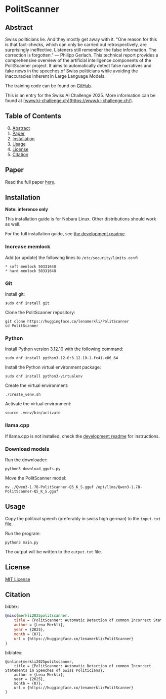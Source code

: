 # PolitScanner

## Abstract

Swiss politicians lie.
And they mostly get away with it.
"One reason for this is that fact-checks, which can only be carried out retrospectively, are surprisingly ineffective. Listeners still remember the false information. The correction is forgotten." — Philipp Gerlach.
This technical report provides a comprehensive overview of the artificial intelligence components of the PolitScanner project.
It aims to automatically detect false narratives and fake news in the speeches of Swiss politicians while avoiding the inaccuracies inherent in Large Language Models.

The training code can be found on [GitHub](https://github.com/lenamerkli/PolitScanner).

This is an entry for the Swiss AI Challenge 2025.
More information can be found at [www.ki-challenge.ch](https://www.ki-challenge.ch/).

## Table of Contents

0. [Abstract](#abstract)
1. [Paper](#paper)
2. [Installation](#installation)
3. [Usage](#usage)
4. [License](#license)
5. [Citation](#citation)

## Paper

Read the full paper [here](https://huggingface.co/lenamerkli/PolitScanner/blob/main/PolitScanner.pdf).

## Installation

**Note: inference only**

This installation guide is for Nobara Linux.
Other distributions should work as well.

For the full installation guide, see [the development readme](https://github.com/lenamerkli/PolitScanner/blob/main/README.md).

### Increase memlock

Add (or update) the following lines to `/etc/security/limits.conf`:
```text
* soft memlock 50331648
* hard memlock 50331648
```

### Git

Install git:

```shell
sudo dnf install git
```

Clone the PolitScanner repository:

```shell
git clone https://huggingface.co/lenamerkli/PolitScanner
cd PolitScanner
```

### Python

Install Python version 3.12.10 with the following command:

```shell
sudo dnf install python3.12-0:3.12.10-1.fc41.x86_64
```

Install the Python virtual environment package:

```shell
sudo dnf install python3-virtualenv
```

Create the virtual environment:

```shell
./create_venv.sh
```

Activate the virtual environment:

```shell
source .venv/bin/activate
```

### llama.cpp

If llama.cpp is not installed, check the [development readme](https://github.com/lenamerkli/PolitScanner/blob/main/README.md) for instructions.

### Download models

Run the downloader:

```shell
python3 download_ggufs.py
```

Move the PolitScanner model:

```shell
mv ./Qwen3-1.7B-PolitScanner-Q5_K_S.gguf /opt/llms/Qwen3-1.7B-PolitScanner-Q5_K_S.gguf
```

## Usage

Copy the political speech (preferably in swiss high german) to the `input.txt` file.

Run the program:

```shell
python3 main.py
```

The output will be written to the `output.txt` file.

## License

[MIT License](https://github.com/lenamerkli/PolitScanner/blob/main/LICENSE)

## Citation

bibtex:
```bibtex
@misc{merkli2025politscanner,
    title = {PolitScanner: Automatic Detection of common Incorrect Statements in Speeches of Swiss Politicians},
    author = {Lena Merkli},
    year = {2025},
    month = {07},
    url = {https://huggingface.co/lenamerkli/PolitScanner}
}
```
biblatex:
```biblatex
@online{merkli2025politscanner,
    title = {PolitScanner: Automatic Detection of common Incorrect Statements in Speeches of Swiss Politicians},
    author = {Lena Merkli},
    year = {2025},
    month = {07},
    url = {https://huggingface.co/lenamerkli/PolitScanner}
}
```
